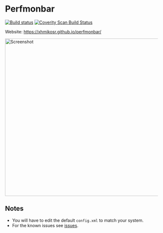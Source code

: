 # Perfmonbar

[![Build status](https://img.shields.io/appveyor/ci/XhmikosR/perfmonbar/master.svg)](https://ci.appveyor.com/project/XhmikosR/perfmonbar/branch/master)
[![Coverity Scan Build Status](https://img.shields.io/coverity/scan/1105.svg)](https://scan.coverity.com/projects/1105)

Website: <https://xhmikosr.github.io/perfmonbar/>

<img src="https://xhmikosr.github.io/perfmonbar/img/screenshot@2x.jpg" alt="Screenshot" width="520">

## Notes

* You will have to edit the default `config.xml` to match your system.
* For the known issues see [issues](https://github.com/XhmikosR/perfmonbar/issues).
